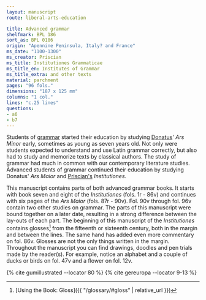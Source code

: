```yaml
---
layout: manuscript
route: liberal-arts-education

title: Advanced grammar
shelfmark: BPL 186
sort_as: BPL 0186
origin: "Apennine Peninsula, Italy? and France"
ms_date: "1100-1300"
ms_creator: Priscian
ms_title: Institutiones Grammaticae
ms_title_en: Institutes of Grammar
ms_title_extra: and other texts
material: parchment
pages: "96 fols."
dimensions: "187 x 125 mm"
columns: "1 col."
lines: "c.25 lines"
questions:
- a6
- b7
---
```


Students of
[grammar](https://en.wikipedia.org/wiki/Grammar) started
their education by studying
[Donatus](https://en.wikipedia.org/wiki/Aelius_Donatus)' *Ars Minor*
early, sometimes as young as seven years old. Not only were students
expected to understand and use Latin grammar correctly, but also had to
study and memorize texts by classical authors. The study of grammar had
much in common with our contemporary literature studies. Advanced
students of grammar continued their education by studying Donatus' 
*Ars Maior* and
[Priscian's](https://en.wikipedia.org/wiki/Priscian)
*Institutiones*.

This manuscript contains parts of both advanced grammar books. It starts
with book seven and eight of the *Institutiones* (fols. <span data-fol="1r" class="fref">1r</span> - <span data-fol="86v" class="fref">86v</span>) and
continues with six pages of the *Ars Maior* (fols. <span data-fol="87r" class="fref">87r</span> - <span data-fol="90v" class="fref">90v</span>). Fol. <span data-fol="90v" class="fref">90v</span>
through fol. <span data-fol="96v" class="fref">96v</span> contain two other studies on grammar. The parts of
this manuscript were bound together on a later date, resulting in a
strong difference between the lay-outs of each part. The beginning of
this manuscript of the *Institutiones* contains glosses[^1] from the
fifteenth or sixteenth century, both in the margin and between the
lines. The same hand has added even more commentary on fol. <span data-fol="86v" class="fref">86v</span>. Glosses
are not the only things written in the margin. Throughout the manuscript
you can find drawings, doodles and pen trials made by the reader(s). For
example, notice an alphabet and a couple of ducks or birds on fol. <span data-fol="47v" class="fref">47v</span>
and a flower on fol. <span data-fol="12v" class="fref">12v</span>.

[^1]: [Using the Book: Gloss]({{ "/glossary/#gloss" | relative_url }})

{% cite gumillustrated --locator 80 %}
{% cite gereuropa --locator 9-13 %}